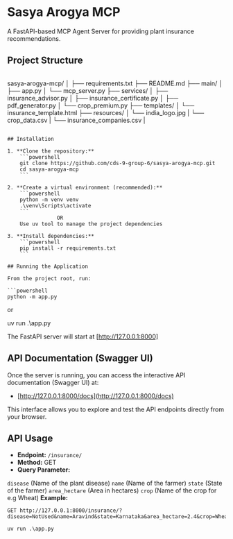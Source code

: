 
# Sasya Arogya MCP

A FastAPI-based MCP Agent Server for providing plant insurance recommendations.

## Project Structure

```
```
sasya-arogya-mcp/
│
├── requirements.txt
├── README.md
├── main/
│   ├── app.py
│   └── mcp_server.py
├── services/
│   ├── insurance_advisor.py
│   ├── insurance_certificate.py
│   ├── pdf_generator.py
│   └── crop_premium.py
├── templates/
│   └── insurance_template.html
├── resources/
│   └── india_logo.jpg
| 	└── crop_data.csv
| 	└── insurance_companies.csv
|
```

## Installation

1. **Clone the repository:**
	```powershell
	git clone https://github.com/cds-9-group-6/sasya-arogya-mcp.git
	cd sasya-arogya-mcp
	```

2. **Create a virtual environment (recommended):**
	```powershell
	python -m venv venv
	.\venv\Scripts\activate
	```
				OR
	Use uv tool to manage the project dependencies

3. **Install dependencies:**
	```powershell
	pip install -r requirements.txt
	```

## Running the Application

From the project root, run:

```powershell
python -m app.py
```
or

uv run .\app.py

The FastAPI server will start at [http://127.0.0.1:8000]

## API Documentation (Swagger UI)

Once the server is running, you can access the interactive API documentation (Swagger UI) at:

- [http://127.0.0.1:8000/docs](http://127.0.0.1:8000/docs)

This interface allows you to explore and test the API endpoints directly from your browser.

## API Usage

- **Endpoint:** `/insurance/`
- **Method:** GET
- **Query Parameter:** 

`disease` (Name of the plant disease)
`name` (Name of the farmer)
`state` (State of the farmer)
`area_hectare` (Area in hectares)
`crop` (Name of the crop for e.g Wheat)
**Example:**
```
GET http://127.0.0.1:8000/insurance/?disease=NotUsed&name=Aravind&state=Karnataka&area_hectare=2.4&crop=Wheat

uv run .\app.py

```
